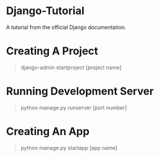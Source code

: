 # Django-Tutorial
A tutorial from the official Django documentation.

# Creating A Project
> django-admin startproject [project name]

# Running Development Server
> python manage.py runserver [port number]

# Creating An App
> python manage.py startapp [app name]